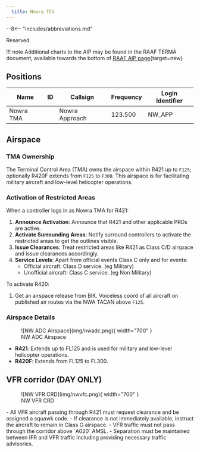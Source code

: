 ```yaml
---
  title: Nowra TCU
---
```


--8<-- "includes/abbreviations.md"

Reserved.

!!! note
    Additional charts to the AIP may be found in the RAAF TERMA document, available towards the bottom of [RAAF AIP page](https://ais-af.airforce.gov.au/australian-aip){target=new}

## Positions

| Name               | ID      | Callsign       | Frequency        | Login Identifier              |
| ------------------ | --------------| -------------- | ---------------- | --------------------------------------|
| Nowra TMA    | | Nowra Approach | 123.500          |NW_APP        |

## Airspace

### TMA Ownership

The Terminal Control Area (TMA) owns the airspace within R421 up to `F125`; optionally R420F extends from `F125` to `F300`.
This airspace is for facilitating military aircraft and low-level helicopter operations.

### Activation of Restricted Areas

When a controller logs in as Nowra TMA for R421:

1. **Announce Activation**: Announce that R421 and other applicable PRDs are active.
2. **Activate Surrounding Areas**: Notify surround controllers to activate the restricted areas to get the outlines visible.
3. **Issue Clearances**: Treat restricted areas like R421 as Class C/D airspace and issue clearances accordingly.
4. **Service Levels**: Apart from official events Class C only and for events:
    - Official aircraft: Class D service. (eg Military)
    - Unofficial aircraft: Class C service. (eg Non Military)

To activate R420:
1. Get an airspace release from BIK. Voiceless coord of all aircraft on published air routes via the NWA TACAN above `F125`.

### Airspace Details

<figure markdown>
![NW ADC Airspace](img/nwadc.png){ width="700" }
<figcaption>NW ADC Airspace</figcaption>
</figure>


- **R421**: Extends up to FL125 and is used for military and low-level helicopter operations.
- **R420F**: Extends from FL125 to FL300.

## VFR corridor (DAY ONLY)
<figure markdown>
![NW VFR CRD](img/nwvfc.png){ width="700" }
<figcaption>NW VFR CRD</figcaption>
</figure>
- All VFR aircraft passing through R421 must request clearance and be assigned a squawk code.
- If clearance is not immediately available, instruct the aircraft to remain in Class G airspace.
- VFR traffic must not pass through the corridor above `A020` AMSL.
- Separation must be maintained between IFR and VFR traffic including providing necessary traffic advisories.
